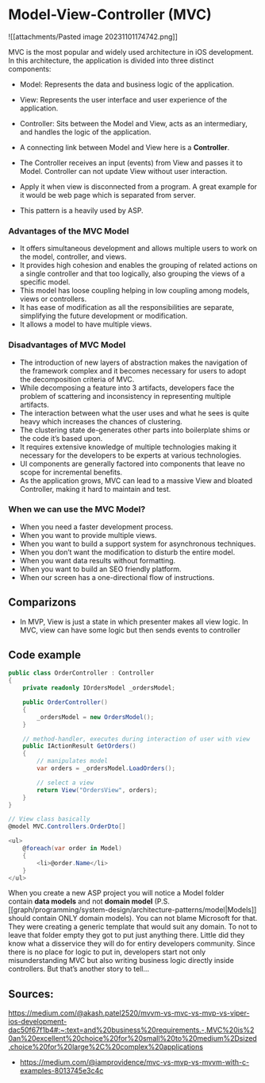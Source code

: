 # Model-View-Controller (MVC)
![[attachments/Pasted image 20231101174742.png]]

MVC is the most popular and widely used architecture in iOS development. In this architecture, the application is divided into three distinct components:

- Model: Represents the data and business logic of the application.
- View: Represents the user interface and user experience of the application.
- Controller: Sits between the Model and View, acts as an intermediary, and handles the logic of the application.

- A connecting link between Model and View here is a **Controller**.
- The Controller receives an input (events) from View and passes it to Model. Controller can not update View without user interaction.
- Apply it when view is disconnected from a program. A great example for it would be web page which is separated from server.
- This pattern is a heavily used by ASP.


### Advantages of the MVC Model

- It offers simultaneous development and allows multiple users to work on the model, controller, and views. 
- It provides high cohesion and enables the grouping of related actions on a single controller and that too logically, also grouping the views of a specific model. 
- This model has loose coupling helping in low coupling among models, views or controllers. 
- It has ease of modification as all the responsibilities are separate, simplifying the future development or modification.
- It allows a model to have multiple views.

### Disadvantages of MVC Model

- The introduction of new layers of abstraction makes the navigation of the framework complex and it becomes necessary for users to adopt the decomposition criteria of MVC.
- While decomposing a feature into 3 artifacts, developers face the problem of scattering and inconsistency in representing multiple artifacts. 
- The interaction between what the user uses and what he sees is quite heavy which increases the chances of clustering.
- The clustering state de-generates other parts into boilerplate shims or the code it’s based upon. 
- It requires extensive knowledge of multiple technologies making it necessary for the developers to be experts at various technologies.  
- UI components are generally factored into components that leave no scope for incremental benefits.
 - As the application grows, MVC can lead to a massive View and bloated Controller, making it hard to maintain and test.

### **When we can use the MVC Model?**

- When you need a faster development process.
- When you want to provide multiple views.
- When you want to build a support system for asynchronous techniques.
- When you don’t want the modification to disturb the entire model.
- When you want data results without formatting.
- When you want to build an SEO friendly platform.
- When our screen has a one-directional flow of instructions.

## Comparizons
- In MVP, View is just a state in which presenter makes all view logic. In MVC, view can have some logic but then sends events to controller

## Code example
```csharp
public class OrderController : Controller
{
	private readonly IOrdersModel _ordersModel;

	public OrderController()
	{
		_ordersModel = new OrdersModel();
	}

	// method-handler, executes during interaction of user with view
	public IActionResult GetOrders()
	{
		// manipulates model
		var orders = _ordersModel.LoadOrders();

		// select a view
		return View("OrdersView", orders);
	}
}
```

```csharp
// View class basically
@model MVC.Controllers.OrderDto[]

<ul>
    @foreach(var order in Model)
    {
        <li>@order.Name</li>
    }
</ul>
```
When you create a new ASP project you will notice a Model folder contain **data models** and not **domain model** (P.S. [[graph/programming/system-design/architecture-patterns/model|Models]] should contain ONLY domain models). You can not blame Microsoft for that. They were creating a generic template that would suit any domain. To not to leave that folder empty they got to put just anything there. Little did they know what a disservice they will do for entiry developers community. Since there is no place for logic to put in, developers start not only misunderstanding MVC but also writing business logic directly inside controllers. But that’s another story to tell…

## Sources:
https://medium.com/@akash.patel2520/mvvm-vs-mvc-vs-mvp-vs-viper-ios-development-dac50f67f1b4#:~:text=and%20business%20requirements.-,MVC%20is%20an%20excellent%20choice%20for%20small%20to%20medium%2Dsized,choice%20for%20large%2C%20complex%20applications
- https://medium.com/@iamprovidence/mvc-vs-mvp-vs-mvvm-with-c-examples-8013745e3c4c
